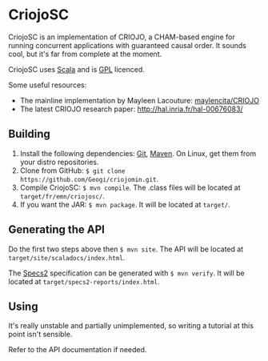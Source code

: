 CriojoSC
==========

CriojoSC is an implementation of CRIOJO, a CHAM-based engine for running concurrent applications with guaranteed causal order. It sounds cool, but it's far from complete at the moment.

CriojoSC uses [Scala](http://www.scala-lang.org/) and is [GPL](http://www.gnu.org/licenses/gpl.html) licenced.

Some useful resources:
* The mainline implementation by Mayleen Lacouture: [maylencita/CRIOJO](https://github.com/maylencita/CRIOJO/tree/version2.0)
* The latest CRIOJO research paper: http://hal.inria.fr/hal-00676083/

Building
--------
1. Install the following dependencies: [Git](http://git-scm.com/), [Maven](http://maven.apache.org/). On Linux, get them from your distro repositories.
2. Clone from GitHub: `$ git clone https://github.com/Geogi/criojomin.git`.
3. Compile CriojoSC: `$ mvn compile`. The .class files will be located at `target/fr/emn/criojosc/`.
4. If you want the JAR: `$ mvn package`. It will be located at `target/`.

Generating the API
------------------
Do the first two steps above then `$ mvn site`. The API will be located at `target/site/scaladocs/index.html`.

The [Specs2](http://etorreborre.github.com/specs2/) specification can be generated with `$ mvn verify`. It will be located at `target/specs2-reports/index.html`.

Using
-----
It's really unstable and partially unimplemented, so writing a tutorial at this point isn't sensible.

Refer to the API documentation if needed.
